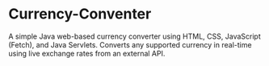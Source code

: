 # Currency-Conventer
A simple Java web-based currency converter using HTML, CSS, JavaScript (Fetch), and Java Servlets. Converts any supported currency in real-time using live exchange rates from an external API.
